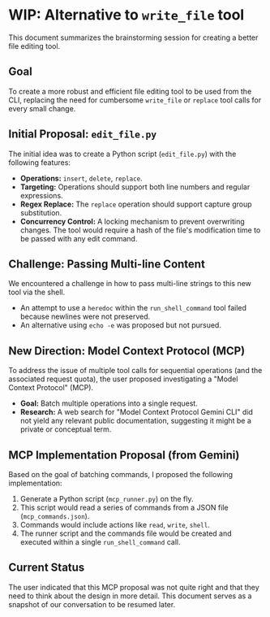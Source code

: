 # WIP: Alternative to `write_file` tool

This document summarizes the brainstorming session for creating a better file editing tool.

## Goal
To create a more robust and efficient file editing tool to be used from the CLI, replacing the need for cumbersome `write_file` or `replace` tool calls for every small change.

## Initial Proposal: `edit_file.py`

The initial idea was to create a Python script (`edit_file.py`) with the following features:

*   **Operations:** `insert`, `delete`, `replace`.
*   **Targeting:** Operations should support both line numbers and regular expressions.
*   **Regex Replace:** The `replace` operation should support capture group substitution.
*   **Concurrency Control:** A locking mechanism to prevent overwriting changes. The tool would require a hash of the file's modification time to be passed with any edit command.

## Challenge: Passing Multi-line Content

We encountered a challenge in how to pass multi-line strings to this new tool via the shell.

*   An attempt to use a `heredoc` within the `run_shell_command` tool failed because newlines were not preserved.
*   An alternative using `echo -e` was proposed but not pursued.

## New Direction: Model Context Protocol (MCP)

To address the issue of multiple tool calls for sequential operations (and the associated request quota), the user proposed investigating a "Model Context Protocol" (MCP).

*   **Goal:** Batch multiple operations into a single request.
*   **Research:** A web search for "Model Context Protocol Gemini CLI" did not yield any relevant public documentation, suggesting it might be a private or conceptual term.

## MCP Implementation Proposal (from Gemini)

Based on the goal of batching commands, I proposed the following implementation:

1.  Generate a Python script (`mcp_runner.py`) on the fly.
2.  This script would read a series of commands from a JSON file (`mcp_commands.json`).
3.  Commands would include actions like `read`, `write`, `shell`.
4.  The runner script and the commands file would be created and executed within a single `run_shell_command` call.

## Current Status

The user indicated that this MCP proposal was not quite right and that they need to think about the design in more detail. This document serves as a snapshot of our conversation to be resumed later.
